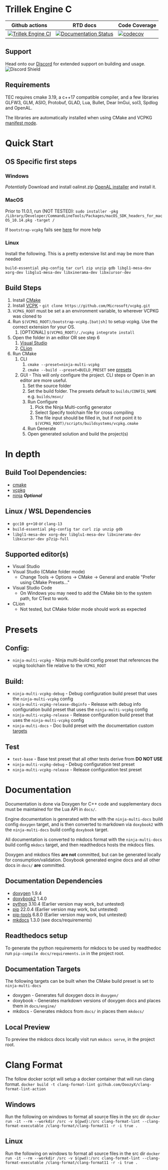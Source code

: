 # Trillek Engine C
| Github actions | RTD docs | Code Coverage |
|-------|-------|-------|
|[![Trillek Engine CI](https://github.com/trillek-team/tec/actions/workflows/tec.yml/badge.svg)](https://github.com/trillek-team/tec/actions/workflows/tec.yml)|[![Documentation Status](https://readthedocs.org/projects/project-trillek/badge/?version=latest)](https://project-trillek.readthedocs.io/?badge=latest)|[![codecov](https://codecov.io/gh/trillek-team/tec/branch/master/graph/badge.svg?token=ikZxlqltAW)](https://codecov.io/gh/trillek-team/tec)|

## Support
Head onto our [Discord](https://discord.gg/HM8hhbGSjd) for extended support on building and usage.
![Discord Shield](https://discordapp.com/api/guilds/671106829853523969/widget.png?style=shield)

## Requirements
TEC requires cmake 3.19, a c++17 compatible compiler, and a few libraries GLFW3, GLM, ASIO, Protobuf, GLAD, Lua, Bullet, Dear ImGui, sol3, Spdlog and OpenAL.

The libraries are automatically installed when using CMake and VCPKG [manifest mode](https://vcpkg.readthedocs.io/en/latest/users/manifests/).

# Quick Start
## OS Specific first steps
### Windows
*Potentially* Download and install oalinst.zip [OpenAL installer](http://openal.org/downloads/) and install it.
### MacOS
Prior to 11.0.1, run (NOT TESTED): `sudo installer -pkg /Library/Developer/CommandLineTools/Packages/macOS_SDK_headers_for_macOS_10.14.pkg -target /`

If `bootstrap-vcpkg` fails see [here](https://donatstudios.com/MojaveMissingHeaderFiles) for more help
### Linux
Install the following. This is a pretty extensive list and may be more than needed

`build-essential pkg-config tar curl zip unzip gdb libgl1-mesa-dev xorg-dev libglu1-mesa-dev libxinerama-dev libxcursor-dev`

## Build Steps
1. Install [CMake](https://cmake.org/download/)
2. Install [VCPK](https://github.com/Microsoft/vcpkg.git) - `git clone https://github.com/Microsoft/vcpkg.git`
3. `VCPKG_ROOT` must be set a an environment variable, to wherever VCPKG was cloned to
4. Run `$(VCPKG_ROOT)/bootstrap-vcpkg.[bat|sh]` to setup vcpkg. Use the correct extension for your OS.
   1. [OPTIONAL] `$(VCPKG_ROOT)/./vcpkg integrate install`
5. Open the folder in an editor OR see step 6
   1. [Visual Studio](https://docs.microsoft.com/en-us/cpp/build/cmake-presets-vs?view=msvc-170)
   2. [CLion](https://www.jetbrains.com/help/clion/cmake-presets.html)
6. Run CMake
   1. CLI
      1. `cmake --preset=ninja-multi-vcpkg`
      2. `cmake --build --preset=BUILD_PRESET` see [presets](#presets)
   2. GUI - This will only configure the project. CLI steps or Open in an editor are more useful.
      1. Set the source folder
      2. Set the build folder. The presets default to `builds/CONFIG_NAME` e.g. `builds/msvc/`
      3. Run Configure
         1. Pick the Ninja Multi-config generator
         2. Select Specify toolchain file for cross compiling
         3. The file input should be filled in, but if not point it to `$(VCPKG_ROOT)/scripts/buildsystems/vcpkg.cmake`
      4. Run Generate
      5. Open generated solution and build the project(s)

# In depth
## Build Tool Dependencies:
* [cmake](https://cmake.org/)
* [vcpkg](https://github.com/microsoft/vcpkg)
* [ninja](https://github.com/ninja-build/ninja/wiki/Pre-built-Ninja-packages) ***Optional***

## Linux / WSL Dependencies
* `gcc10 g++10` or `clang-13`
* `build-essential pkg-config tar curl zip unzip gdb`
* `libgl1-mesa-dev xorg-dev libglu1-mesa-dev libxinerama-dev libxcursor-dev p7zip-full`

## Supported editor(s)
* Visual Studio
* Visual Studio (CMake folder mode)
  * Change Tools -> Options -> CMake -> General and enable "Prefer using CMake Presets..."
* Visual Studio Code
  * On Windows you may need to add the CMake bin to the system path, for CTest to work.
* CLion
  * Not tested, but CMake folder mode should work as expected

# Presets
## Config:
* `ninja-multi-vcpkg` - Ninja multi-build config preset that references the vcpkg toolchain file relative to the `VCPKG_ROOT`

## Build:
* `ninja-multi-vcpkg-debug` - Debug configuration build preset that uses the `ninja-multi-vcpkg` config
* `ninja-multi-vcpkg-release-dbginfo` - Release with debug info configuration build preset that uses the `ninja-multi-vcpkg` config
* `ninja-multi-vcpkg-release` - Release configuration build preset that uses the `ninja-multi-vcpkg` config
* `ninja-multi-docs` - Doc build preset with the documentation custom [targets](#documentation-targets)

## Test
* `test-base` - Base test preset that all other tests derive from **DO NOT USE**
* `ninja-multi-vcpkg-debug` - Debug configuration test preset
* `ninja-multi-vcpkg-release` - Release configuration test preset

# Documentation
Documentation is done via Doxygen for C++ code and supplementary docs must be maintained for the Lua API in `docs/`.

Engine documentation is generated with the with the `ninja-multi-docs` build config `doxygen` target, and is then
converted to markdown via `doxybook2` with the `ninja-multi-docs` build config `doxybook` target.

All documentation is converted to mkdocs format with the `ninja-multi-docs` build config `mkdocs` target, and then
readthedocs hosts the mkdocs files.

Doxygen and mkdocs files **are not** committed, but can be generated locally for consumption/validation. Doxybook
generated engine docs and all other docs in `docs/` **are** committed.

## Documentation Dependencies
* [doxygen](https://www.doxygen.nl/) 1.9.4
* [doxybook2](https://github.com/matusnovak/doxybook2) 1.4.0
* [python](https://www.python.org/) 3.10.4 (Earlier version may work, but untested)
* [pip](https://pip.pypa.io/en/stable/) 22.0.4 (Earlier version may work, but untested)
* [pip-tools](https://github.com/jazzband/pip-tools) 6.8.0 (Earlier version may work, but untested)
* [mkdocs](https://www.mkdocs.org/) 1.3.0 (see docs/requirements)

## Readthedocs setup
To generate the python requirements for mkdocs to be used by readthedoc run `pip-compile docs/requirements.in` in the project root.

## Documentation Targets
The following targets can be built when the CMake build preset is set to `ninja-multi-docs`

* doxygen - Generates full doxygen docs in `doxygen/`
* doxybook - Generates markdown versions of doxygen docs and places them in `docs/engine/`
* mkdocs - Generates mkdocs from `docs/` in places them `mkdocs/`

## Local Preview
To preview the mkdocs docs locally visit run `mkdocs serve`, in the project root.

# Clang Format
The follow docker script will setup a docker container that will run clang format.
`docker build -t clang-format-lint github.com/DoozyX/clang-format-lint-action`
## Windows
Run the following on windows to format all source files in the src dir
`docker run -it --rm --workdir /src -v ${pwd}:/src clang-format-lint --clang-format-executable /clang-format/clang-format11 -r -i true .`
## Linux
Run the following on windows to format all source files in the src dir
`docker run -it --rm --workdir /src -v $(pwd):/src clang-format-lint --clang-format-executable /clang-format/clang-format11 -r -i true .`
